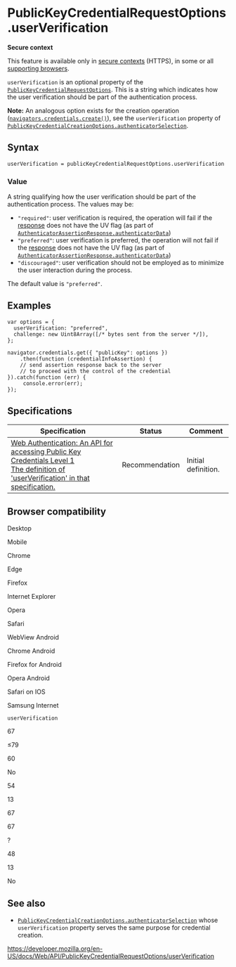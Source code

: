 PublicKeyCredentialRequestOptions.userVerification
==================================================

**Secure context**

This feature is available only in [secure contexts](https://developer.mozilla.org/en-US/docs/Web/Security/Secure_Contexts) (HTTPS), in some or all [supporting browsers](#browser_compatibility).

`userVerification` is an optional property of the [`PublicKeyCredentialRequestOptions`](../publickeycredentialrequestoptions). This is a string which indicates how the user verification should be part of the authentication process.

**Note:** An analogous option exists for the creation operation ([`navigators.credentials.create()`](../credentialscontainer/create)), see the `userVerification` property of [`PublicKeyCredentialCreationOptions.authenticatorSelection`](../publickeycredentialcreationoptions/authenticatorselection).

Syntax
------

    userVerification = publicKeyCredentialRequestOptions.userVerification

### Value

A string qualifying how the user verification should be part of the authentication process. The values may be:

-   `"required"`: user verification is required, the operation will fail if the [response](../authenticatorassertionresponse) does not have the UV flag (as part of [`AuthenticatorAssertionResponse.authenticatorData`](../authenticatorassertionresponse/authenticatordata))
-   `"preferred"`: user verification is preferred, the operation will not fail if the [response](../authenticatorassertionresponse) does not have the UV flag (as part of [`AuthenticatorAssertionResponse.authenticatorData`](../authenticatorassertionresponse/authenticatordata))
-   `"discouraged"`: user verification should not be employed as to minimize the user interaction during the process.

The default value is `"preferred"`.

Examples
--------

    var options = {
      userVerification: "preferred",
      challenge: new Uint8Array([/* bytes sent from the server */]),
    };

    navigator.credentials.get({ "publicKey": options })
        .then(function (credentialInfoAssertion) {
        // send assertion response back to the server
        // to proceed with the control of the credential
    }).catch(function (err) {
         console.error(err);
    });

Specifications
--------------

<table><thead><tr class="header"><th>Specification</th><th>Status</th><th>Comment</th></tr></thead><tbody><tr class="odd"><td><a href="https://w3c.github.io/webauthn/#dom-publickeycredentialrequestoptions-userverification">Web Authentication: An API for accessing Public Key Credentials Level 1<br />
<span class="small">The definition of 'userVerification' in that specification.</span></a></td><td><span class="spec-rec">Recommendation</span></td><td>Initial definition.</td></tr></tbody></table>

Browser compatibility
---------------------

Desktop

Mobile

Chrome

Edge

Firefox

Internet Explorer

Opera

Safari

WebView Android

Chrome Android

Firefox for Android

Opera Android

Safari on IOS

Samsung Internet

`userVerification`

67

≤79

60

No

54

13

67

67

?

48

13

No

See also
--------

-   [`PublicKeyCredentialCreationOptions.authenticatorSelection`](../publickeycredentialcreationoptions/authenticatorselection) whose `userVerification` property serves the same purpose for credential creation.

<a href="https://developer.mozilla.org/en-US/docs/Web/API/PublicKeyCredentialRequestOptions/userVerification" class="_attribution-link">https://developer.mozilla.org/en-US/docs/Web/API/PublicKeyCredentialRequestOptions/userVerification</a>
